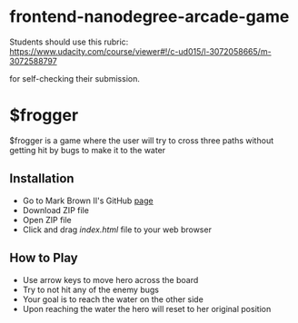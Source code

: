 frontend-nanodegree-arcade-game
===============================

Students should use this rubric: https://www.udacity.com/course/viewer#!/c-ud015/l-3072058665/m-3072588797

for self-checking their submission.

$frogger
==========

$frogger is a game where the user will try to cross three paths without getting hit by bugs to make it to the water


Installation
------------

* Go to Mark Brown II's GitHub [page](https://github.com/maabrown/frontend-nanodegree-arcade-game "Mark Brown II GitHub page")
* Download ZIP file
* Open ZIP file
* Click and drag *index.html* file to your web browser


How to Play
-----------

* Use arrow keys to move hero across the board
* Try to not hit any of the enemy bugs
* Your goal is to reach the water on the other side
* Upon reaching the water the hero will reset to her original position

